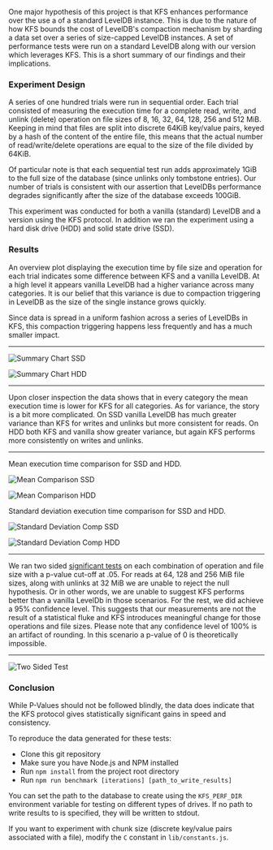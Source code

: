 One major hypothesis of this project is that KFS enhances performance over 
the use a of a standard LevelDB instance. This is due to the nature of how 
KFS bounds the cost of LevelDB's compaction mechanism by sharding a data set 
over a series of size-capped LevelDB instances. A set of performance tests 
were run on a standard LevelDB along with our version which leverages KFS. 
This is a short summary of our findings and their implications. 

### Experiment Design 

A series of one hundred trials were run in sequential order. 
Each trial consisted of measuring the execution time for a complete read, 
write, and unlink (delete) operation on file sizes of 8, 16, 32, 64, 128, 256 
and 512 MiB. Keeping in mind that files are split into discrete 64KiB key/value 
pairs, keyed by a hash of the content of the entire file, this means that the 
actual number of read/write/delete operations are equal to the size of the file
divided by 64KiB.

Of particular note is that each sequential test run adds approximately 1GiB to 
the full size of the database (since unlinks only tombstone entries). Our 
number of trials is consistent with our assertion that LevelDBs performance 
degrades significantly after the size of the database exceeds 100GiB.

This experiment was conducted for both a vanilla (standard) LevelDB and a 
version using the KFS protocol. In addition we ran the experiment using 
a hard disk drive (HDD) and solid state drive (SSD). 

### Results 

An overview plot displaying the execution time by file size and operation for 
each trial indicates some difference between KFS and a vanilla LevelDB. At a 
high level it appears vanilla LevelDB had a higher variance across many 
categories. It is our belief that this variance is due to compaction triggering 
in LevelDB as the size of the single instance grows quickly.

Since data is spread in a uniform fashion across a series of LevelDBs in KFS, 
this compaction triggering happens less frequently and has a much smaller 
impact.

---

![Summary Chart SSD](doc/img/performance-test-overview-kfs-vs-vanilla-ssd.png)

![Summary Chart HDD](doc/img/performance-test-overview-kfs-vs-vanilla-hdd.png)

---

Upon closer inspection the data shows that in every category the mean execution
time is lower for KFS for all categories. As for variance, the story is a bit more 
complicated. On SSD vanilla LevelDB has much greater variance than KFS for writes and 
unlinks but more consistent for reads. On HDD both KFS and vanilla show greater 
variance, but again KFS performs more consistently on writes and unlinks. 

---

Mean execution time comparison for SSD and HDD. 

![Mean Comparison SSD](doc/img/mean-by-operation-and-db-ssd.png)

![Mean Comparison HDD](doc/img/mean-by-operation-and-db-hdd.png)

Standard deviation execution time comparison for SSD and HDD. 

![Standard Deviation Comp SSD](doc/img/sd-by-operation-and-db-ssd.png)

![Standard Deviation Comp HDD](doc/img/sd-by-operation-and-db-hdd.png)


---

We ran two sided 
[significant tests](http://www.stat.yale.edu/Courses/1997-98/101/sigtest.htm) 
on each combination of operation and file size with a p-value cut-off at .05.
For reads at 64, 128 and 256 MiB file sizes, along with unlinks at 32 MiB we are 
unable to reject the null hypothesis. Or in other words, we are unable to suggest KFS 
performs better than a vanilla LevelDb in those scenarios. For the rest, we did achieve 
a 95% confidence level. This suggests that our measurements are not the 
result of a statistical fluke and KFS introduces meaningful change for those operations 
and file sizes. Please note that any confidence level of 100% is an artifact of rounding. 
In this scenario a p-value of 0 is theoretically impossible.

---

![Two Sided Test](doc/img/kfs-vs-vanilla-two-sided-test.png)

### Conclusion 

While P-Values should not be followed blindly, the data does indicate that 
the KFS protocol gives statistically significant gains in speed and consistency.

To reproduce the data generated for these tests:

* Clone this git repository
* Make sure you have Node.js and NPM installed
* Run `npm install` from the project root directory
* Run `npm run benchmark [iterations] [path_to_write_results]`

You can set the path to the database to create using the `KFS_PERF_DIR` 
environment variable for testing on different types of drives. If no path to 
write results to is specified, they will be written to stdout.

If you want to experiment with chunk size (discrete key/value pairs associated 
with a file), modify the `C` constant in `lib/constants.js`.
